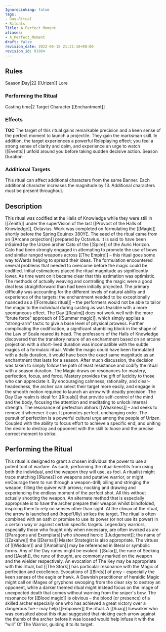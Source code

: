 ```yaml
---
IgnoreLinking: false
Tags:
- Day-Ritual
- Rituals
Title: A Perfect Moment
aliases:
- A_Perfect_Moment
draft: false
revision_date: 2022-06-15 21:21:10+00:00
revision_id: 91984
---
```


## Rules
Season|Day|22
[[Urizen]] Lore
### Performing the Ritual
Casting time|2 Target Character
[[Enchantment]]
### Effects
__TOC__
The target of this ritual gains remarkable precision and a keen sense of the perfect moment to launch a projectile. They gain the marksman skill.
In addition, the target experiences a powerful Roleplaying effect; you feel a strong sense of clarity and calm, and experience an urge to watch [[Events]] unfold around you before taking sudden decisive action. 
Season Duration
### Additional Targets
This ritual can affect additional characters from the same Banner. Each additional character increases the magnitude by 13. Additional characters must be present throughout.
## Description
This ritual was codified at the Halls of Knowledge while they were still in [[Zenith]] under the superVision of the last [[Provost of the Halls of Knowledge]], Octavius. Work was completed on formulating the [[Magic]] shortly before the Spring Equinox 380YE. The seed of the ritual came from an [[Arcane projection]] prepared by Octavius. It is said to have been inSpired by the Urizen archer Cato of the [[Spire]] of the Auric Horizon. Cato had been strongly engaged in attempting to promote the use of bows and similar ranged weapons across [[The Empire]] – this ritual goes some way toWards helping to spread their ideas.
The formulation encountered several problems that needed to overcome before the magic could be codified. Initial estimations placed the ritual magnitude as significantly lower. As time went on it became clear that this estimation was optimistic. The methods of actually weaving and controlling the magic were a good deal less straightforward than had been initially projected. The primary difficulty was accounting for the different levels of natural ability and experience of the targets; the enchantment needed to be exceptionally nuanced as a [[Formulaic ritual]] – the performers would not be able to tailor the magic to the individual during casting as was feasible with a more spontaneous effect. The Day [[Realm]] does not work well with the more “brute force” approach of [[Summer magic]], which simply applies a “strong-arm” tactic to give a base level of physical prowess.
Further complicating the codification, a significant stumbling block in the shape of the Law of Scale reared its head. The professors of the Halls of Knowledge discovered that the transitory nature of an enchantment based on an arcane projection with a short-lived duration was incompatible with the subtle magics of a formulaic ritual. While the magic could have been formulated with a daily duration, it would have been the exact same magnitude as an enchantment that lasts for a season. After much discussion, the decision was taken to simply follow the path of least resistance and codify the ritual with a season duration.
The Magic draws on resonances for mastery, perfection, focus, and force. Mastery provides the gift of lucidity to those who can appreciate it. By encouraging calmness, rationality, and clear-headedness, the archer can select their target more easily, and engage in the smooth motion required to launch an arrow with deadly precision. The Day Day realm is ideal for [[Rituals]] that provide self-control of the mind and the body, focusing the attention and meditating to unlock internal strength.
The resonance of perfection abhors [[Weakness]] – and seeks to remove it wherever it can. It promotes perfect, unchanging order. The pursuit of perfection is a powerful cultural urge among the people of Urizen. Coupled with the ability to focus effort to achieve a specific end, and uniting the desire to destroy and opponent with the skill to loose and the precise correct moment to strike.
## Performing the Ritual
This ritual is designed to grant a chosen individual the power to use a potent tool of warfare. As such, performing the ritual benefits from using both the individual, and the weapon they will use, as foci. A ritualist might trace matching [[Runes]] on weapons and putative warrior, or might enCourage them to run through a weapon-drill; oiling and stringing the weapon; filling the quiver with arrows; nocking and drawing and experiencing the endless moment of the perfect shot. All this without actually shooting the weapon. An alternate method that is especially appropriate is to have the archer prepare their weapon whilst blindfolded, inspiring them to rely on senses other than sight. At the climax of the ritual, the arrow is launched and (hopefUlly) strikes the target. 
The ritual is often combined with an oath or promise to use its power (or not use its power) in a certain way or against certain specific targets.
Legendary warriors, especially those who fought only when necessary, are often invoked as are [[Paragons and Exemplars]] who showed heroic [[Judgement]]; the name of [[Zakalwe]] the [[Eternal]] Master Strategist is also appropriate. The virtues of [[Wisdom]] and [[Ambition]] may be referenced in literal or symbolic forms. Any of the Day runes might be evoked. [[Sular]], the rune of Seeking and [[Aesh]], the rune of thought, are commonly marked on the weapon and the wielder respectively. An evocation of The Key may be appropriate with this ritual, but [[The Stork]] has particular resonance with the Magic of perfection and excellence.
Evocations of [[Birds]] of prey – especially the keen senses of the eagle or hawk. A Dawnish practitioner of heraldic Magic might call on iMages of gryphons swooping from the clear sky to destroy an opponent, while a darker themed ritual might instead focus on the image of unexpected death that comes without warning from the sniper's bow.
The resonance for [[Blood magic]] is obvious – the blood (or presence) of a skilled archer especially one who has achieved a great victory over a dangerous foe – may help [[Empower]] the ritual. A [[Suaq]] Icewalker who was consulted about this ritual suggested that nicking each arrow against the thumb of the archer before it was loosed would help infuse it with the “will” Of The Warrior, guiding it to its target.
